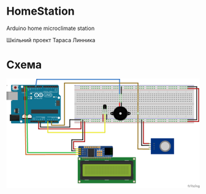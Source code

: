 # HomeStation
Arduino home microclimate station

Шкільний проект Тараса Линника

# Схема
<img width="1024" alt="schema" src="HomeStstion.png">
